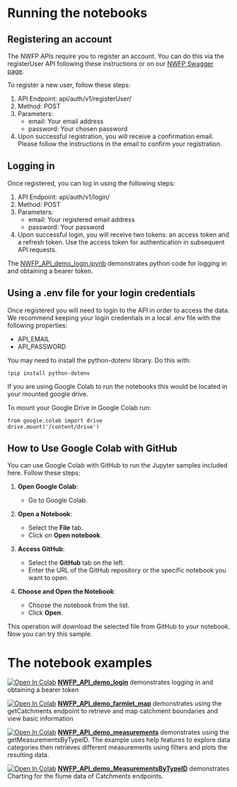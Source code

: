 
# Running the notebooks

## Registering an account

The NWFP APIs require you to register an account. You can do this via the registerUser API following these instructions or on our [NWFP Swagger page](https://api-nwfp.rothamsted.ac.uk).

To register a new user, follow these steps:

1. API Endpoint: api/auth/v1/registerUser/
2. Method: POST
3. Parameters:
   - email: Your email address
   - password: Your chosen password
4. Upon successful registration, you will receive a confirmation email. Please follow the instructions in the
email to confirm your registration.

## Logging in 

Once registered, you can log in using the following steps:

1. API Endpoint: api/auth/v1/login/
2. Method: POST
3. Parameters:
   - email: Your registered email address
   - password: Your password
4. Upon successful login, you will receive two tokens: an access token and a refresh token. Use the access
token for authentication in subsequent API requests.

The [NWFP_API_demo_login.ipynb](https://github.com/North-Wyke-Farm-Platform/NWFP-API-Demo/blob/main/NWFP_API_demo_login.ipynb) demonstrates python code for logging in and obtaining a bearer token.

## Using a .env file for your login credentials
Once registered you will need to login to the API in order to access the data. We recommend keeping your login credentials in a local .env file with the following properties:
- API_EMAIL
- API_PASSWORD

You may need to install the python-dotenv library. Do this with: 
```
!pip install python-dotenv
```

If you are using Google Colab to run the notebooks this would be located in your mounted google drive.

To mount your Google Drive in Google Colab run:
```
from google.colab import drive
drive.mount('/content/drive')
```

## How to Use Google Colab with GitHub

You can use Google Colab with GitHub to run the Jupyter samples included here. Follow these steps:

1. **Open Google Colab**:
   - Go to Google Colab.

2. **Open a Notebook**:
   - Select the **File** tab.
   - Click on **Open notebook**.

3. **Access GitHub**:
   - Select the **GitHub** tab on the left.
   - Enter the URL of the GitHub repository or the specific notebook you want to open.

4. **Choose and Open the Notebook**:
   - Choose the notebook from the list.
   - Click **Open**.

This operation will download the selected file from GitHub to your notebook. Now you can try this sample.

# The notebook examples

[![Open In Colab](https://colab.research.google.com/assets/colab-badge.svg 'Open in Colab')](https://colab.research.google.com/github/North-Wyke-Farm-Platform/NWFP-API-Demo/blob/main/NWFP_API_demo_login.ipynb) 
**[NWFP_API_demo_login](https://github.com/North-Wyke-Farm-Platform/NWFP-API-Demo/blob/main/NWFP_API_demo_login.ipynb)** demonstrates logging in and obtaining a bearer token

[![Open In Colab](https://colab.research.google.com/assets/colab-badge.svg 'Open in Colab')](https://colab.research.google.com/github/North-Wyke-Farm-Platform/NWFP-API-Demo/blob/main/NWFP_API_demo_farmlet_map.ipynb) 
**[NWFP_API_demo_farmlet_map](https://github.com/North-Wyke-Farm-Platform/NWFP-API-Demo/blob/main/NWFP_API_demo_farmlet_map.ipynb)** demonstrates using the getCatchments endpoint to retrieve and map catchment boundaries and view basic information

[![Open In Colab](https://colab.research.google.com/assets/colab-badge.svg 'Open in Colab')](https://colab.research.google.com/github/North-Wyke-Farm-Platform/NWFP-API-Demo/blob/main/NWFP_API_demo_farmlet_map.ipynb) 
**[NWFP_API_demo_measurements](https://github.com/North-Wyke-Farm-Platform/NWFP-API-Demo/blob/main/NWFP_API_demo_meaurements.ipynb)** demonstrates using the getMeasurementsByTypeID. The example uses help features to explore data categories then retrieves different measurements using filters and plots the resulting data. 


[![Open In Colab](https://colab.research.google.com/assets/colab-badge.svg 'Open in Colab')](https://colab.research.google.com/github/North-Wyke-Farm-Platform/NWFP-API-Demo/blob/main/NWFP_API_demo_Catchment_Flume_Charts.ipynb) 
**[NWFP_API_demo_MeasurementsByTypeID](https://github.com/North-Wyke-Farm-Platform/NWFP-API-Demo/blob/main/NWFP_API_demo_Catchment_Flume_Charts)** demonstrates Charting for the flume data of Catchments endpoints. 
